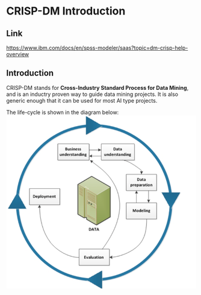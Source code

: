 # CRISP-DM Introduction

## Link
https://www.ibm.com/docs/en/spss-modeler/saas?topic=dm-crisp-help-overview

## Introduction
CRISP-DM stands for **Cross-Industry Standard Process for Data Mining**, and is an inductry proven way to guide data mining projects. It is also generic enough that it can be used for most AI type projects. 

The life-cycle is shown in the diagram below:
![image](Images/crisp-dm_lifecycle.png)



